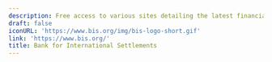 ```yaml
---
description: Free access to various sites detailing the latest financial news and analysis
draft: false
iconURL: 'https://www.bis.org/img/bis-logo-short.gif'
link: 'https://www.bis.org/'
title: Bank for International Settlements
---
```

